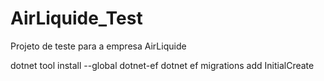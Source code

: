 # AirLiquide_Test
Projeto de teste para a empresa AirLiquide

dotnet tool install --global dotnet-ef
dotnet ef migrations add InitialCreate